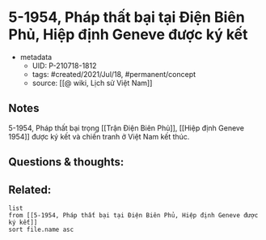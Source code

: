 ---
---

# 5-1954, Pháp thất bại tại Điện Biên Phủ, Hiệp định Geneve được ký kết

- metadata
	- UID: P-210718-1812
	- tags: #created/2021/Jul/18, #permanent/concept 
	- source: [[@ wiki, Lịch sử Việt Nam]]

## Notes
5-1954, Pháp thất bại trọng [[Trận Điện Biên Phủ]], [[Hiệp định Geneve 1954]] được ký kết và chiến tranh ở Việt Nam kết thúc.

## Questions & thoughts:


## Related:
```dataview
list
from [[5-1954, Pháp thất bại tại Điện Biên Phủ, Hiệp định Geneve được ký kết]]
sort file.name asc
```